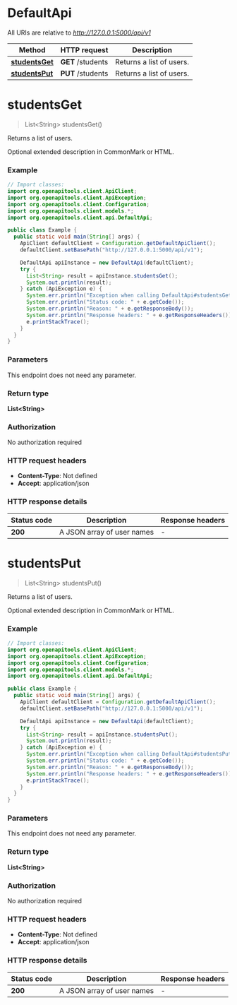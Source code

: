 # DefaultApi

All URIs are relative to *http://127.0.0.1:5000/api/v1*

Method | HTTP request | Description
------------- | ------------- | -------------
[**studentsGet**](DefaultApi.md#studentsGet) | **GET** /students | Returns a list of users.
[**studentsPut**](DefaultApi.md#studentsPut) | **PUT** /students | Returns a list of users.


<a name="studentsGet"></a>
# **studentsGet**
> List&lt;String&gt; studentsGet()

Returns a list of users.

Optional extended description in CommonMark or HTML.

### Example
```java
// Import classes:
import org.openapitools.client.ApiClient;
import org.openapitools.client.ApiException;
import org.openapitools.client.Configuration;
import org.openapitools.client.models.*;
import org.openapitools.client.api.DefaultApi;

public class Example {
  public static void main(String[] args) {
    ApiClient defaultClient = Configuration.getDefaultApiClient();
    defaultClient.setBasePath("http://127.0.0.1:5000/api/v1");

    DefaultApi apiInstance = new DefaultApi(defaultClient);
    try {
      List<String> result = apiInstance.studentsGet();
      System.out.println(result);
    } catch (ApiException e) {
      System.err.println("Exception when calling DefaultApi#studentsGet");
      System.err.println("Status code: " + e.getCode());
      System.err.println("Reason: " + e.getResponseBody());
      System.err.println("Response headers: " + e.getResponseHeaders());
      e.printStackTrace();
    }
  }
}
```

### Parameters
This endpoint does not need any parameter.

### Return type

**List&lt;String&gt;**

### Authorization

No authorization required

### HTTP request headers

 - **Content-Type**: Not defined
 - **Accept**: application/json

### HTTP response details
| Status code | Description | Response headers |
|-------------|-------------|------------------|
**200** | A JSON array of user names |  -  |

<a name="studentsPut"></a>
# **studentsPut**
> List&lt;String&gt; studentsPut()

Returns a list of users.

Optional extended description in CommonMark or HTML.

### Example
```java
// Import classes:
import org.openapitools.client.ApiClient;
import org.openapitools.client.ApiException;
import org.openapitools.client.Configuration;
import org.openapitools.client.models.*;
import org.openapitools.client.api.DefaultApi;

public class Example {
  public static void main(String[] args) {
    ApiClient defaultClient = Configuration.getDefaultApiClient();
    defaultClient.setBasePath("http://127.0.0.1:5000/api/v1");

    DefaultApi apiInstance = new DefaultApi(defaultClient);
    try {
      List<String> result = apiInstance.studentsPut();
      System.out.println(result);
    } catch (ApiException e) {
      System.err.println("Exception when calling DefaultApi#studentsPut");
      System.err.println("Status code: " + e.getCode());
      System.err.println("Reason: " + e.getResponseBody());
      System.err.println("Response headers: " + e.getResponseHeaders());
      e.printStackTrace();
    }
  }
}
```

### Parameters
This endpoint does not need any parameter.

### Return type

**List&lt;String&gt;**

### Authorization

No authorization required

### HTTP request headers

 - **Content-Type**: Not defined
 - **Accept**: application/json

### HTTP response details
| Status code | Description | Response headers |
|-------------|-------------|------------------|
**200** | A JSON array of user names |  -  |

